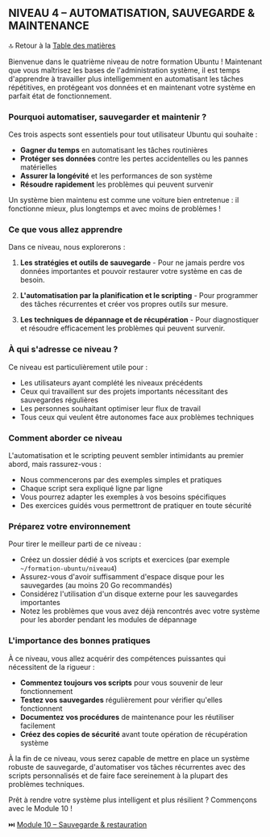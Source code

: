 ## NIVEAU 4 – AUTOMATISATION, SAUVEGARDE & MAINTENANCE

🔝 Retour à la [Table des matières](/SOMMAIRE.md)

Bienvenue dans le quatrième niveau de notre formation Ubuntu ! Maintenant que vous maîtrisez les bases de l'administration système, il est temps d'apprendre à travailler plus intelligemment en automatisant les tâches répétitives, en protégeant vos données et en maintenant votre système en parfait état de fonctionnement.

### Pourquoi automatiser, sauvegarder et maintenir ?

Ces trois aspects sont essentiels pour tout utilisateur Ubuntu qui souhaite :
- **Gagner du temps** en automatisant les tâches routinières
- **Protéger ses données** contre les pertes accidentelles ou les pannes matérielles
- **Assurer la longévité** et les performances de son système
- **Résoudre rapidement** les problèmes qui peuvent survenir

Un système bien maintenu est comme une voiture bien entretenue : il fonctionne mieux, plus longtemps et avec moins de problèmes !

### Ce que vous allez apprendre

Dans ce niveau, nous explorerons :

1. **Les stratégies et outils de sauvegarde** - Pour ne jamais perdre vos données importantes et pouvoir restaurer votre système en cas de besoin.

2. **L'automatisation par la planification et le scripting** - Pour programmer des tâches récurrentes et créer vos propres outils sur mesure.

3. **Les techniques de dépannage et de récupération** - Pour diagnostiquer et résoudre efficacement les problèmes qui peuvent survenir.

### À qui s'adresse ce niveau ?

Ce niveau est particulièrement utile pour :
- Les utilisateurs ayant complété les niveaux précédents
- Ceux qui travaillent sur des projets importants nécessitant des sauvegardes régulières
- Les personnes souhaitant optimiser leur flux de travail
- Tous ceux qui veulent être autonomes face aux problèmes techniques

### Comment aborder ce niveau

L'automatisation et le scripting peuvent sembler intimidants au premier abord, mais rassurez-vous :
- Nous commencerons par des exemples simples et pratiques
- Chaque script sera expliqué ligne par ligne
- Vous pourrez adapter les exemples à vos besoins spécifiques
- Des exercices guidés vous permettront de pratiquer en toute sécurité

### Préparez votre environnement

Pour tirer le meilleur parti de ce niveau :
- Créez un dossier dédié à vos scripts et exercices (par exemple `~/formation-ubuntu/niveau4`)
- Assurez-vous d'avoir suffisamment d'espace disque pour les sauvegardes (au moins 20 Go recommandés)
- Considérez l'utilisation d'un disque externe pour les sauvegardes importantes
- Notez les problèmes que vous avez déjà rencontrés avec votre système pour les aborder pendant les modules de dépannage

### L'importance des bonnes pratiques

À ce niveau, vous allez acquérir des compétences puissantes qui nécessitent de la rigueur :
- **Commentez toujours vos scripts** pour vous souvenir de leur fonctionnement
- **Testez vos sauvegardes** régulièrement pour vérifier qu'elles fonctionnent
- **Documentez vos procédures** de maintenance pour les réutiliser facilement
- **Créez des copies de sécurité** avant toute opération de récupération système

À la fin de ce niveau, vous serez capable de mettre en place un système robuste de sauvegarde, d'automatiser vos tâches récurrentes avec des scripts personnalisés et de faire face sereinement à la plupart des problèmes techniques.

Prêt à rendre votre système plus intelligent et plus résilient ? Commençons avec le Module 10 !

⏭️ [Module 10 – Sauvegarde & restauration](/04-automatisation-maintenance/module-10-sauvegarde-restauration/README.md)

